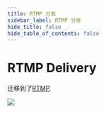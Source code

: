 ```yaml
---
title: RTMP 分发
sidebar_label: RTMP 分发
hide_title: false
hide_table_of_contents: false
---
```


# RTMP Delivery

迁移到了[RTMP](./rtmp.md).

![](https://ossrs.net/gif/v1/sls.gif?site=ossrs.net&path=/lts/doc/zh/v7/delivery-rtmp)


